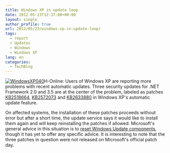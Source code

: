 ```yaml
---
title: Windows XP in update loop
date: 2012-05-23T12:37:00+00:00
layout: single
author_profile: true
url: 2012/05/23/windows-xp-in-update-loop/
tags:
  - report
  - Updates
  - Windows
  - Windows XP
lang: en
categories: 
  - TechBlog
---
```

[![WindowsXP040](http://lh6.ggpht.com/-Y17-EcqEnoM/T7zTFbJ0IVI/AAAAAAAAGEM/z5eEEDHiJAc/WindowsXP040_thumb%25255B5%25255D.jpg?imgmax=800 "WindowsXP040")](http://lh6.ggpht.com/-I65f1DBLT3w/T7zTDsNfK_I/AAAAAAAAGEE/60EhFAPGO2Y/s1600-h/WindowsXP040%25255B4%25255D.jpg)H-Online: Users of Windows XP are reporting more problems with recent automatic updates. Three security updates for .NET Framework 2.0 and 3.5 are at the center of the problem, labeled as patches [KB2518664](http://support.microsoft.com/kb/2518864), [KB2572073](http://support.microsoft.com/kb/2572073) and [KB2633880](http://support.microsoft.com/kb/2633880) in Windows XP's automatic update feature. 

On affected systems, the installation of these patches proceeds without error but after a short time, the update service says it would like to install them again and will keep reinstalling the patches if allowed. Microsoft's general advice in this situation is to [reset Windows Update components](http://support.microsoft.com/kb/910339), though it has yet to offer any specific advice. It is interesting to note that the three patches in question were not released on Microsoft's official patch day.